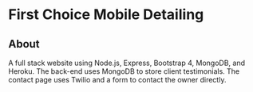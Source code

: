# First Choice Mobile Detailing 

## About

A full stack website using Node.js, Express, Bootstrap 4, MongoDB, and Heroku. The back-end uses MongoDB to store client testimonials. The contact page uses Twilio and a form to contact the owner directly.
